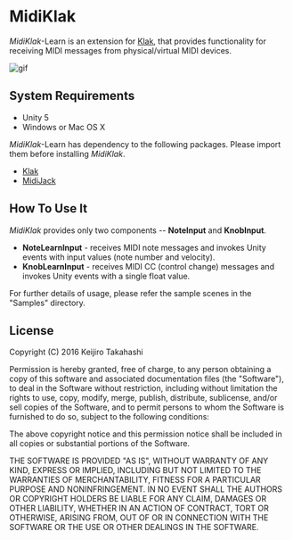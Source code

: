 MidiKlak
========

*MidiKlak*-Learn is an extension for [Klak][Klak], that provides functionality for
receiving MIDI messages from physical/virtual MIDI devices.

![gif](http://49.media.tumblr.com/6eb313a0e36f25195e470d59839a530a/tumblr_o1mcacuoft1qio469o1_400.gif)

System Requirements
-------------------

- Unity 5
- Windows or Mac OS X

*MidiKlak*-Learn has dependency to the following packages. Please import them before
installing *MidiKlak*.

- [Klak][Klak]
- [MidiJack][MidiJack]

How To Use It
-------------

*MidiKlak* provides only two components -- **NoteInput** and **KnobInput**.

- **NoteLearnInput** - receives MIDI note messages and invokes Unity events
  with input values (note number and velocity).
- **KnobLearnInput** - receives MIDI CC (control change) messages and invokes
  Unity events with a single float value.

For further details of usage, please refer the sample scenes in the "Samples"
directory.

[Klak]: https://github.com/keijiro/Klak
[MidiJack]: https://github.com/keijiro/MidiJack

License
-------

Copyright (C) 2016 Keijiro Takahashi

Permission is hereby granted, free of charge, to any person obtaining a copy of
this software and associated documentation files (the "Software"), to deal in
the Software without restriction, including without limitation the rights to
use, copy, modify, merge, publish, distribute, sublicense, and/or sell copies of
the Software, and to permit persons to whom the Software is furnished to do so,
subject to the following conditions:

The above copyright notice and this permission notice shall be included in all
copies or substantial portions of the Software.

THE SOFTWARE IS PROVIDED "AS IS", WITHOUT WARRANTY OF ANY KIND, EXPRESS OR
IMPLIED, INCLUDING BUT NOT LIMITED TO THE WARRANTIES OF MERCHANTABILITY, FITNESS
FOR A PARTICULAR PURPOSE AND NONINFRINGEMENT. IN NO EVENT SHALL THE AUTHORS OR
COPYRIGHT HOLDERS BE LIABLE FOR ANY CLAIM, DAMAGES OR OTHER LIABILITY, WHETHER
IN AN ACTION OF CONTRACT, TORT OR OTHERWISE, ARISING FROM, OUT OF OR IN
CONNECTION WITH THE SOFTWARE OR THE USE OR OTHER DEALINGS IN THE SOFTWARE.
